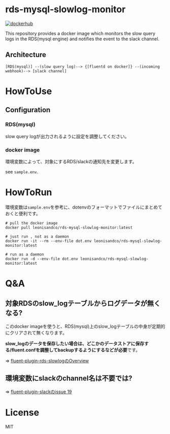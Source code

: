 # rds-mysql-slowlog-monitor

[![dockerhub](https://img.shields.io/docker/automated/leonisandco/rds-mysql-slowlog-monitor.svg)](https://hub.docker.com/r/leonisandco/rds-mysql-slowlog-monitor/)

This repository provides a docker image which monitors the slow query logs in the RDS(mysql engine) and notifies the event to the slack channel.

## Architecture

```
[RDS(mysql)] --(slow query log)--> {[fluentd on docker]} --(incoming webhook)--> [slack channel]
```

# HowToUse

## Configuration

### RDS(mysql)

slow query logが出力されるように設定を調整してください。

### docker image

環境変数によって、対象にするRDS/slackの通知先を変更します。

see `sample.env`.

# HowToRun

環境変数は`sample.env`を参考に、dotenvのフォーマットでファイルにまとめておくと便利です。

```
# pull the docker image
docker pull leonisandco/rds-mysql-slowlog-monitor:latest

# just run , not as a daemon
docker run -it --rm --env-file dot.env leonisandco/rds-mysql-slowlog-monitor:latest

# run as a daemon
docker run -d --env-file dot.env leonisandco/rds-mysql-slowlog-monitor:latest
```

# Q&A

## 対象RDSのslow\_logテーブルからログデータが無くなる?

このdocker imageを使うと、RDS(mysql)上のslow\_logテーブルの中身が定期的にクリアされて無くなります。

**slow_logのデータを保存したい場合は、どこかのデータストアに保存する/fluent.confを調整してbackupするようにするなどが必要**です。

=> [fluent-plugin-rds-slowlogのOverview](https://github.com/kenjiskywalker/fluent-plugin-rds-slowlog#overview)

## 環境変数にslackのchannel名は不要では?

=> [fluent-plugin-slackのissue 19](https://github.com/sowawa/fluent-plugin-slack/issues/19)

# License

MIT
